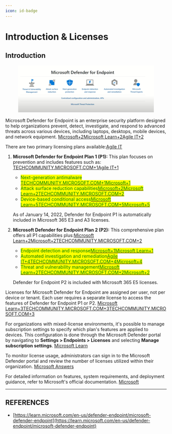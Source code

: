 ```yaml
---
icon: id-badge
---
```


# Introduction & Licenses

## Introduction

<figure><img src="../../.gitbook/assets/image (9) (1) (1).png" alt=""><figcaption></figcaption></figure>

​Microsoft Defender for Endpoint is an enterprise security platform designed to help organizations prevent, detect, investigate, and respond to advanced threats across various devices, including laptops, desktops, mobile devices, and network equipment. ​[Microsoft+2Microsoft Learn+2Agile IT+2](https://learn.microsoft.com/en-us/defender-endpoint/microsoft-defender-endpoint?utm_source=chatgpt.com)

There are two primary licensing plans available:​[Agile IT](https://agileit.com/news/microsoft-defender-for-endpoint-licensing/?utm_source=chatgpt.com)

1.  **Microsoft Defender for Endpoint Plan 1 (P1):** This plan focuses on prevention and includes features such as:​[TECHCOMMUNITY.MICROSOFT.COM+1Agile IT+1](https://techcommunity.microsoft.com/blog/microsoftdefenderatpblog/microsoft-defender-for-endpoint-plan-1-now-included-in-m365-e3a3-licenses/3060639?utm_source=chatgpt.com)

    * <mark style="color:green;">Next-generation antimalware​</mark>[<mark style="color:green;">TECHCOMMUNITY.MICROSOFT.COM+1Microsoft+1</mark>](https://techcommunity.microsoft.com/blog/microsoftdefenderatpblog/microsoft-defender-for-endpoint-plan-1-now-included-in-m365-e3a3-licenses/3060639?utm_source=chatgpt.com)
    * <mark style="color:green;">Attack surface reduction capabilities​</mark>[<mark style="color:green;">Microsoft+2Microsoft Learn+2TECHCOMMUNITY.MICROSOFT.COM+2</mark>](https://learn.microsoft.com/en-us/defender-endpoint/microsoft-defender-endpoint?utm_source=chatgpt.com)
    * <mark style="color:green;">Device-based conditional access​</mark>[<mark style="color:green;">Microsoft Learn+5TECHCOMMUNITY.MICROSOFT.COM+5Microsoft+5</mark>](https://techcommunity.microsoft.com/blog/microsoftdefenderatpblog/microsoft-defender-for-endpoint-plan-1-now-included-in-m365-e3a3-licenses/3060639?utm_source=chatgpt.com)

    As of January 14, 2022, Defender for Endpoint P1 is automatically included in Microsoft 365 E3 and A3 licenses.
2.  **Microsoft Defender for Endpoint Plan 2 (P2):** This comprehensive plan offers all P1 capabilities plus:​[Microsoft Learn+2Microsoft+2TECHCOMMUNITY.MICROSOFT.COM+2](https://www.microsoft.com/en-us/security/business/endpoint-security/microsoft-defender-endpoint?utm_source=chatgpt.com)

    * <mark style="color:green;">Endpoint detection and response​</mark>[<mark style="color:green;">Microsoft+1Microsoft Learn+1</mark>](https://www.microsoft.com/en-us/security/business/endpoint-security/microsoft-defender-endpoint?utm_source=chatgpt.com)
    * <mark style="color:green;">Automated investigation and remediation​</mark>[<mark style="color:green;">Agile IT+4TECHCOMMUNITY.MICROSOFT.COM+4Microsoft+4</mark>](https://techcommunity.microsoft.com/blog/microsoftdefenderatpblog/microsoft-defender-for-endpoint-plan-1-now-included-in-m365-e3a3-licenses/3060639?utm_source=chatgpt.com)
    * <mark style="color:green;">Threat and vulnerability management​</mark>[<mark style="color:green;">Microsoft Learn+2TECHCOMMUNITY.MICROSOFT.COM+2Microsoft+2</mark>](https://techcommunity.microsoft.com/blog/microsoftdefenderatpblog/microsoft-defender-for-endpoint-plan-1-now-included-in-m365-e3a3-licenses/3060639?utm_source=chatgpt.com)

    Defender for Endpoint P2 is included with Microsoft 365 E5 licenses.

Licenses for Microsoft Defender for Endpoint are assigned per user, not per device or tenant. Each user requires a separate license to access the features of Defender for Endpoint P1 or P2. ​[Microsoft Learn+3TECHCOMMUNITY.MICROSOFT.COM+3TECHCOMMUNITY.MICROSOFT.COM+3](https://techcommunity.microsoft.com/discussions/microsoftdefenderforoffice365/microsoft-defender-licensing-requirements/3098306?utm_source=chatgpt.com)

For organizations with mixed-license environments, it's possible to manage subscription settings to specify which plan's features are applied to devices. This configuration is done through the Microsoft Defender portal by navigating to **Settings > Endpoints > Licenses** and selecting **Manage subscription settings**. ​[Microsoft Learn](https://learn.microsoft.com/en-us/defender-endpoint/defender-endpoint-subscription-settings?utm_source=chatgpt.com)

To monitor license usage, administrators can sign in to the Microsoft Defender portal and review the number of licenses utilized within their organization. ​[Microsoft Answers](https://answers.microsoft.com/en-us/msoffice/forum/all/how-many-licenses-have-i-used-for-microsoft/ac0eac73-610f-421e-9c3d-c1bc735da9b6?utm_source=chatgpt.com)

For detailed information on features, system requirements, and deployment guidance, refer to Microsoft's official documentation. ​[Microsoft](https://www.microsoft.com/en-us/security/business/endpoint-security/microsoft-defender-endpoint?utm_source=chatgpt.com)



***

## REFERENCES

* [https://learn.microsoft.com/en-us/defender-endpoint/microsoft-defender-endpoint](https://learn.microsoft.com/en-us/defender-endpoint/microsoft-defender-endpoint)

